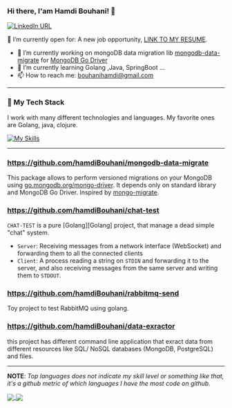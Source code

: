 ### Hi there, I'am Hamdi Bouhani!  👋

[![LinkedIn URL](https://img.shields.io/static/v1?color=red&label=linkedin&logo=linkedin&logoColor=white&style=for-the-badge&message=Connect)](https://www.linkedin.com/in/hamdi-bouhani-26752a140/)

🤔  I’m currently open for: A new job opportunity, [LINK TO MY RESUME](https://docs.google.com/document/d/e/2PACX-1vQcTHDBUhmKC-k9wVHmR6iyS-5g16MExzJjeX8PNsM68TE-wpo5qGodYJnGZVrX82IUdJ7Q1fMxqwAU/pub).

- 🔭 I’m currently working on mongoDB data migration lib [mongodb-data-migrate](https://github.com/hamdiBouhani/mongodb-data-migrate) for [MongoDB Go Driver](https://github.com/mongodb/mongo-go-driver)
- 🌱 I’m currently learning Golang ,Java, SpringBoot ...
- 📫 How to reach me: bouhanihamdi@gmail.com

<hr/>

### 🥞 My Tech Stack

I work with many different technologies and languages.
My favorite ones are Golang, java, clojure.

[![My Skills](https://skillicons.dev/icons?i=go,java,git,github,postgres,mongodb,kubernetes,md,vscode)](https://skillicons.dev)

---

### https://github.com/hamdiBouhani/mongodb-data-migrate
 This package allows to perform versioned migrations on your MongoDB using [go.mongodb.org/mongo-driver](https://github.com/mongodb/mongo-go-driver).
It depends only on standard library and MongoDB Go Driver.
Inspired by [mongo-migrate](https://github.com/eminetto/mongo-migrate).

### https://github.com/hamdiBouhani/chat-test
`CHAT-TEST` is a pure [Golang][Golang] project, that manage a dead simple "chat" system. 

* `Server`: Receiving messages from a network interface (WebSocket) and forwarding them to all the connected clients
* `Client`: A process reading a string on `STDIN` and forwarding it to the server, and also receiving messages from the same server and writing them to `STDOUT`.

### https://github.com/hamdiBouhani/rabbitmq-send
 Toy project to test RabbitMQ using golang.

### https://github.com/hamdiBouhani/data-exractor
 this project has different command line application that exract data from different resources like SQL/ NoSQL databases (MongoDB, PostgreSQL) and files.

<hr/>

**NOTE**: *Top languages does not indicate my skill level or something like that, it's a github metric of which languages I have the most code on github.*

<a href="https://github.com/hamdiBouhani">
  <img align="center" src="https://github-readme-stats.vercel.app/api?username=hamdiBouhani&show_icons=true&theme=radical" />
</a> 
<a href="https://github.com/hamdiBouhani">
  <img align="center" src="https://github-readme-stats.vercel.app/api/top-langs/?username=hamdiBouhani&layout=compact&theme=radical&hide_border=false" />
</a>
  


